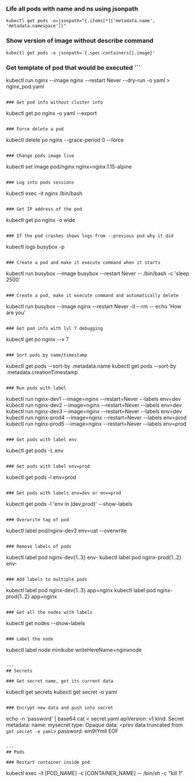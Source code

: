 ### Life all pods with name and ns using jsonpath
```
kubectl get pods -o=jsonpath="{.items[*]['metadata.name', 'metadata.namespace']}"
```

### Show version of image without describe command
```
kubectl get pods -o jsonpath='{.spec.containers[].image}' 
```

### Get template of pod that would be executed ```
kubectl run nginx --image nginx --restart Never --dry-run -o yaml > nginx_pod.yaml
```

### Get pod info without cluster info
```
kubectl get po nginx -o yaml --export 
```

### Force delete a pod
```
kubectl delete po nginx --grace-period 0 --force
```

### Change pods image live
```
kubectl set image pod/nginx nginx=nginx.1.15-alpine 
```

### Log into pods sessions
```
kubectl exec -it nginx /bin/bash
```

### Get IP address of the pod
```
kubectl get po nginx -o wide
```

### If the pod crashes shows logs from --previous pod why it did
```
kubectl logs busybox -p 
```

### Create a pod and make it execute command when it starts
```
kubectl run busybox --image busybox --restart Never -- /bin/bash -c 'sleep 2500'
```

### Create a pod, make it execute command and automatically delete
```
kubectl run busybox --image nginx --restart Never -it --rm -- echo 'How are you' 
```

### Get pod info with lvl 7 debugging
```
kubectl get po nginx --v 7
```

### Sort pods by name/timestamp
```
kubectl get pods --sort-by .metadata.name
kubectl get pods --sort-by .metadata.creationTimestamp
```

### Run pods with label
```
kubectl run nginx-dev1 --image=nginx --restart=Never --labels env=dev
kubectl run nginx-dev2 --image=nginx --restart=Never --labels env=dev
kubectl run nginx-dev3 --image=nginx --restart=Never --labels env=dev
kubectl run nginx-prod4 --image=nginx --restart=Never --labels env=prod
kubectl run nginx-prod5 --image=nginx --restart=Never --labels env=prod
```

### Get pods with label env
```
kubectl get pods -L env
```

### Get pods with label env=prod
```
kubectl get pods -l env=prod
```

### Get pods with labels env=dev or env=prod
```
kubectl get pods -l 'env in (dev,prod)' --show-labels
```

### Overwrite tag of pod
```
kubectl label pod/nginx-dev3 env=uat --overwrite
```

### Remove labels of pods
```
kubectl label pod nginx-dev{1..3} env-
kubectl label pod nginx-prod{1..2} env-
```

### Add labels to multiple pods
```
kubectl label pod nginx-dev{1..3} app=nginx
kubectl label pod nginx-prod{1..2} app=nginx
```

### Get all the nodes with labels
```
kubectl get nodes --show-labels
```

### Label the node
```
kubectl label node minikube writeHereName=nginxnode
```

---
## Secrets

### Get secret name, get its current data
```
kubectl get secrets
kubectl get secret <name> -o yaml
```

### Encrypt new data and push into secret
```
echo -n 'password' | base64
cat <<EOF> secret.yaml
apiVersion: v1
kind: Secret
metadata:
name: mysecret
type: Opaque
data:
<prev data truncated from `get secret -o yaml`>
password: em9tYmll
EOF
```

---
## Pods

### Restart container inside pod
```
kubectl exec -it [POD_NAME] -c [CONTAINER_NAME] -- /bin/sh -c "kill 1"
```
